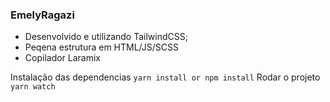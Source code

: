 ### EmelyRagazi

-   Desenvolvido e utilizando TailwindCSS;
-   Peqena estrutura em HTML/JS/SCSS
-   Copilador Laramix

Instalação das dependencias `yarn install or npm install`
Rodar o projeto `yarn watch`
